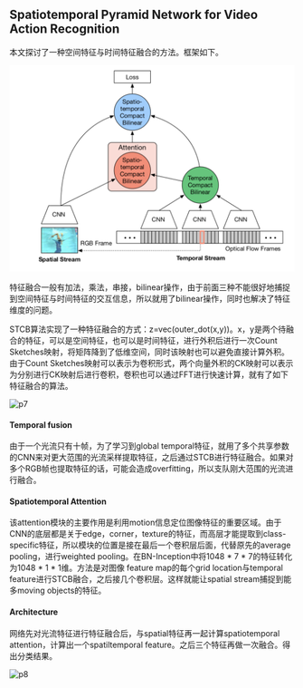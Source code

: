 ## Spatiotemporal Pyramid Network for Video Action Recognition

本文探讨了一种空间特征与时间特征融合的方法。框架如下。

![p9](imgs_xd/p9.png)

特征融合一般有加法，乘法，串接，bilinear操作，由于前面三种不能很好地捕捉到空间特征与时间特征的交互信息，所以就用了bilinear操作，同时也解决了特征维度的问题。

STCB算法实现了一种特征融合的方式：z=vec(outer_dot(x,y))。x，y是两个待融合的特征，可以是空间特征，也可以是时间特征，进行外积后进行一次Count Sketches映射，将矩阵降到了低维空间，同时该映射也可以避免直接计算外积。由于Count Sketches映射可以表示为卷积形式，两个向量外积的CK映射可以表示为分别进行CK映射后进行卷积，卷积也可以通过FFT进行快速计算，就有了如下特征融合的算法。

![p7](/Users/xd/code/Paper_reading/imgs_xd/p7.png)



#### Temporal fusion

由于一个光流只有十帧，为了学习到global temporal特征，就用了多个共享参数的CNN来对更大范围的光流采样提取特征，之后通过STCB进行特征融合。如果对多个RGB帧也提取特征的话，可能会造成overfitting，所以支队刚大范围的光流进行融合。



#### Spatiotemporal Attention

该attention模块的主要作用是利用motion信息定位图像特征的重要区域。由于CNN的底层都是关于edge，corner，texture的特征，而高层才能提取到class-specific特征，所以模块的位置是接在最后一个卷积层后面，代替原先的average pooling，进行weighted pooling。在BN-Inception中将1048 * 7 * 7的特征转化为1048 * 1 * 1维。方法是对图像 feature map的每个grid location与temporal feature进行STCB融合，之后接几个卷积层。这样就能让spatial stream捕捉到能多moving objects的特征。



#### Architecture

网络先对光流特征进行特征融合后，与spatial特征再一起计算spatiotemporal attention，计算出一个spatiltemporal feature。之后三个特征再做一次融合。得出分类结果。

![p8](/Users/xd/code/Paper_reading/imgs_xd/p8.png)